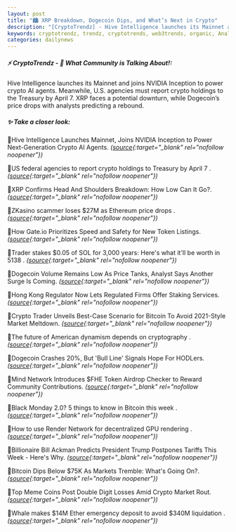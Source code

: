```yaml
---
layout: post
title: "🏙️ XRP Breakdown, Dogecoin Dips, and What’s Next in Crypto"
description: "[CryptoTrendz] - Hive Intelligence launches its Mainnet and joins NVIDIA Inception to power crypto AI agents. Meanwhile, U.S. agencies must report crypto holdings to the Treasury by April 7. XRP faces a potential downturn, while Dogecoin’s price drops with analysts predicting a rebound."
keywords: cryptotrendz, trendz, cryptotrends, web3trends, organic, Analyst, SOL, Market, Web3, Bitcoin, Airdrop, Token, Trump, AI, Crypto, Ethereum, Network
categories: dailynews
---
```


##### ⚡ CryptoTrendz - 📌 *What Community is Talking About!:*

Hive Intelligence launches its Mainnet and joins NVIDIA Inception to power crypto AI agents. Meanwhile, U.S. agencies must report crypto holdings to the Treasury by April 7. XRP faces a potential downturn, while Dogecoin’s price drops with analysts predicting a rebound.

##### ✨ *Take a closer look:*


🔹Hive Intelligence Launches Mainnet, Joins NVIDIA Inception to Power Next-Generation Crypto AI Agents. *([source](https://s.avyag.com/vzmm){:target="_blank" rel="nofollow noopener"})*

🔹US federal agencies to report crypto holdings to Treasury by April 7 . *([source](https://s.avyag.com/nbig){:target="_blank" rel="nofollow noopener"})*

🔹XRP Confirms Head And Shoulders Breakdown: How Low Can It Go?. *([source](https://s.avyag.com/chl9){:target="_blank" rel="nofollow noopener"})*

🔹ZKasino scammer loses $27M as Ethereum price drops . *([source](https://s.avyag.com/qzpk){:target="_blank" rel="nofollow noopener"})*

🔹How Gate.io Prioritizes Speed and Safety for New Token Listings. *([source](https://s.avyag.com/3an4){:target="_blank" rel="nofollow noopener"})*

🔹Trader stakes $0.05 of SOL for 3,000 years: Here's what it'll be worth in 5138 . *([source](https://s.avyag.com/xgxu){:target="_blank" rel="nofollow noopener"})*

🔹Dogecoin Volume Remains Low As Price Tanks, Analyst Says Another Surge Is Coming. *([source](https://s.avyag.com/7lyh){:target="_blank" rel="nofollow noopener"})*

🔹Hong Kong Regulator Now Lets Regulated Firms Offer Staking Services. *([source](https://s.avyag.com/cobe){:target="_blank" rel="nofollow noopener"})*

🔹Crypto Trader Unveils Best-Case Scenario for Bitcoin To Avoid 2021-Style Market Meltdown. *([source](https://s.avyag.com/0ksl){:target="_blank" rel="nofollow noopener"})*

🔹The future of American dynamism depends on cryptography . *([source](https://s.avyag.com/atgv){:target="_blank" rel="nofollow noopener"})*

🔹Dogecoin Crashes 20%, But 'Bull Line' Signals Hope For HODLers. *([source](https://s.avyag.com/5hxz){:target="_blank" rel="nofollow noopener"})*

🔹Mind Network Introduces $FHE Token Airdrop Checker to Reward Community Contributions. *([source](https://s.avyag.com/kcjm){:target="_blank" rel="nofollow noopener"})*

🔹Black Monday 2.0? 5 things to know in Bitcoin this week . *([source](https://s.avyag.com/hid6){:target="_blank" rel="nofollow noopener"})*

🔹How to use Render Network for decentralized GPU rendering . *([source](https://s.avyag.com/zhse){:target="_blank" rel="nofollow noopener"})*

🔹Billionaire Bill Ackman Predicts President Trump Postpones Tariffs This Week - Here's Why. *([source](https://s.avyag.com/x7d1){:target="_blank" rel="nofollow noopener"})*

🔹Bitcoin Dips Below $75K As Markets Tremble: What's Going On?. *([source](https://s.avyag.com/373q){:target="_blank" rel="nofollow noopener"})*

🔹Top Meme Coins Post Double Digit Losses Amid Crypto Market Rout. *([source](https://s.avyag.com/o7q3){:target="_blank" rel="nofollow noopener"})*

🔹Whale makes $14M Ether emergency deposit to avoid $340M liquidation . *([source](https://s.avyag.com/vuxo){:target="_blank" rel="nofollow noopener"})*
